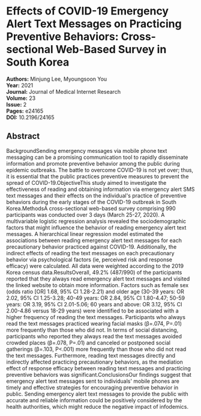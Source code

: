 # Effects of COVID-19 Emergency Alert Text Messages on Practicing Preventive Behaviors: Cross-sectional Web-Based Survey in South Korea

**Authors:** Minjung Lee, Myoungsoon You  
**Year:** 2021  
**Journal:** Journal of Medical Internet Research  
**Volume:** 23  
**Issue:** 2  
**Pages:** e24165  
**DOI:** 10.2196/24165  

## Abstract
BackgroundSending emergency messages via mobile phone text messaging can be a promising communication tool to rapidly disseminate information and promote preventive behavior among the public during epidemic outbreaks. The battle to overcome COVID-19 is not yet over; thus, it is essential that the public practices preventive measures to prevent the spread of COVID-19.ObjectiveThis study aimed to investigate the effectiveness of reading and obtaining information via emergency alert SMS text messages and their effects on the individual's practice of preventive behaviors during the early stages of the COVID-19 outbreak in South Korea.MethodsA cross-sectional web-based survey comprising 990 participants was conducted over 3 days (March 25-27, 2020). A multivariable logistic regression analysis revealed the sociodemographic factors that might influence the behavior of reading emergency alert text messages. A hierarchical linear regression model estimated the associations between reading emergency alert text messages for each precautionary behavior practiced against COVID-19. Additionally, the indirect effects of reading the text messages on each precautionary behavior via psychological factors (ie, perceived risk and response efficacy) were calculated. All data were weighted according to the 2019 Korea census data.ResultsOverall, 49.2% (487/990) of the participants reported that they always read emergency alert text messages and visited the linked website to obtain more information. Factors such as female sex (odds ratio [OR] 1.68, 95% CI 1.28-2.21) and older age (30-39 years: OR 2.02, 95% CI 1.25-3.28; 40-49 years: OR 2.84, 95% CI 1.80-4.47; 50-59 years: OR 3.19, 95% CI 2.01-5.06; 60 years and above: OR 3.12, 95% CI 2.00-4.86 versus 18-29 years) were identified to be associated with a higher frequency of reading the text messages. Participants who always read the text messages practiced wearing facial masks (β=.074, P=.01) more frequently than those who did not. In terms of social distancing, participants who reported they always read the text messages avoided crowded places (β=.078, P=.01) and canceled or postponed social gatherings (β=.103, P<.001) more frequently than those who did not read the text messages. Furthermore, reading text messages directly and indirectly affected practicing precautionary behaviors, as the mediation effect of response efficacy between reading text messages and practicing preventive behaviors was significant.ConclusionsOur findings suggest that emergency alert text messages sent to individuals' mobile phones are timely and effective strategies for encouraging preventive behavior in public. Sending emergency alert text messages to provide the public with accurate and reliable information could be positively considered by the health authorities, which might reduce the negative impact of infodemics.


